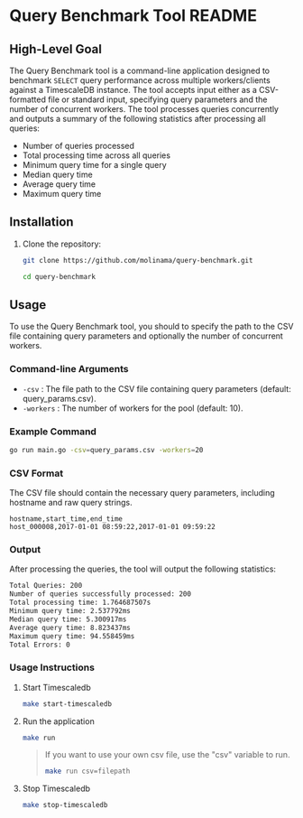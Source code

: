 # Query Benchmark Tool README

## High-Level Goal

The Query Benchmark tool is a command-line application designed to benchmark `SELECT` query performance across multiple workers/clients against a TimescaleDB instance. The tool accepts input either as a CSV-formatted file or standard input, specifying query parameters and the number of concurrent workers. The tool processes queries concurrently and outputs a summary of the following statistics after processing all queries:

- Number of queries processed
- Total processing time across all queries
- Minimum query time for a single query
- Median query time
- Average query time
- Maximum query time

## Installation

1. Clone the repository:

    ```sh
    git clone https://github.com/molinama/query-benchmark.git
    
    cd query-benchmark
    ```

## Usage

To use the Query Benchmark tool, you should to specify the path to the CSV file containing query parameters and optionally the number of concurrent workers.

### Command-line Arguments

- `-csv` : The file path to the CSV file containing query parameters (default: query_params.csv).
- `-workers` : The number of workers for the pool (default: 10).

### Example Command

```sh
go run main.go -csv=query_params.csv -workers=20
```

### CSV Format

The CSV file should contain the necessary query parameters, including hostname and raw query strings.

```csv
hostname,start_time,end_time
host_000008,2017-01-01 08:59:22,2017-01-01 09:59:22
```

### Output

After processing the queries, the tool will output the following statistics:

```bash
Total Queries: 200
Number of queries successfully processed: 200
Total processing time: 1.764687507s
Minimum query time: 2.537792ms
Median query time: 5.300917ms
Average query time: 8.823437ms
Maximum query time: 94.558459ms
Total Errors: 0
```

### Usage Instructions

1. Start Timescaledb

    ```sh
    make start-timescaledb
    ```

2. Run the application

    ```sh
    make run
    ```

    > If you want to use your own csv file, use the "csv" variable to run.
    >
    > ```sh
    > make run csv=filepath

3. Stop Timescaledb

    ```sh
    make stop-timescaledb
    ```
